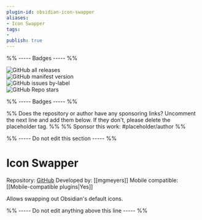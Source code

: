 ```yaml
---
plugin-id: obsidian-icon-swapper
aliases:
- Icon Swapper
tags: 
- 
publish: true
---
```


%% ----- Badges ----- %%

![GitHub all releases](https://img.shields.io/github/downloads/mgmeyers/obsidian-icon-swapper/total?color=573E7A&logo=github&style=for-the-badge)   
![GitHub manifest version](https://img.shields.io/github/manifest-json/v/mgmeyers/obsidian-icon-swapper?color=573E7A&logo=github&style=for-the-badge)   
![GitHub issues by-label](https://img.shields.io/github/issues/mgmeyers/obsidian-icon-swapper/help%20wanted?color=573E7A&logo=github&style=for-the-badge)   
![GitHub Repo stars](https://img.shields.io/github/stars/mgmeyers/obsidian-icon-swapper?color=573E7A&logo=github&style=for-the-badge)

%% ----- Badges ----- %%

%% Does the repository or author have any sponsoring links? Uncomment the next line and add them below. If they don't, please delete the placeholder tag. %%
%% Sponsor this work: #placeholder/author %%

%% ----- Do not edit this section ----- %%

# Icon Swapper

Repository: [GitHub](https://github.com/mgmeyers/obsidian-icon-swapper)
Developed by: [[mgmeyers]]
Mobile compatible: [[Mobile-compatible plugins|Yes]]

Allows swapping out Obsidian's default icons.

%% ----- Do not edit anything above this line ----- %% 
